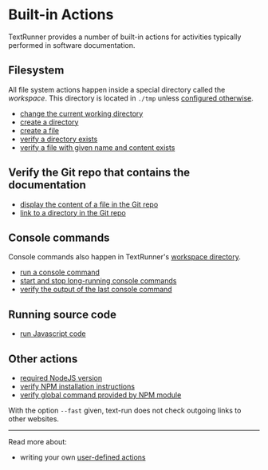 # Built-in Actions

TextRunner provides a number of built-in actions
for activities typically performed in software documentation.


## Filesystem

All file system actions happen inside a special directory called the _workspace_.
This directory is located in `./tmp` unless [configured otherwise](configuration.md).

* [change the current working directory](activity-types/cd.md)
* [create a directory](activity-types/create_directory.md)
* [create a file](activity-types/create_file.md)
* [verify a directory exists](activity-types/verify_workspace_contains_directory.md)
* [verify a file with given name and content exists](activity-types/verify_workspace_file_content.md)


## Verify the Git repo that contains the documentation

* [display the content of a file in the Git repo](activity-types/verify_source_file_content.md)
* [link to a directory in the Git repo](activity-types/verify_source_contains_directory.md)


## Console commands

Console commands also happen in TextRunner's [workspace directory](#filesystem).
* [run a console command](activity-types/run_console_command.md)
* [start and stop long-running console commands](activity-types/start_stop_console_command.md)
* [verify the output of the last console command](activity-types/verify_run_console_command_output.md)


## Running source code

* [run Javascript code](activity-types/run_javascript.md)


## Other actions

* [required NodeJS version](activity-types/minimum-node-version.md)
* [verify NPM installation instructions](activity-types/verify_npm_install.md)
* [verify global command provided by NPM module](activity-types/verify_npm_global_command.md)

With the option `--fast` given, text-run does not check outgoing links to other websites.


<hr>

Read more about:
- writing your own [user-defined actions](user-defined-actions.md)
